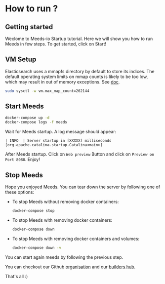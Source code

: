 # How to run ?

## Getting started

Weclome to Meeds-io Startup tutorial. Here we will show you how to run Meeds in few steps. To get started, click on Start!

## VM Setup
Elasticsearch uses a mmapfs directory by default to store its indices. The default operating system limits on mmap counts is likely to be too low, which may result in out of memory exceptions. See [doc](https://www.elastic.co/guide/en/elasticsearch/reference/current/vm-max-map-count.html).
```bash
sudo sysctl -w vm.max_map_count=262144
```
## Start Meeds
```bash
docker-compose up -d
docker-compose logs -f meeds
```

Wait for Meeds startup. A log message should appear:
```
| INFO  | Server startup in [XXXXX] milliseconds [org.apache.catalina.startup.Catalina<main>]
```
After Meeds startup. Click on `Web preview`  Button and click on `Preview on Port 8080`. Enjoy!

## Stop Meeds
Hope you enjoyed Meeds. You can tear down the server by following one of these options:
 - To stop Meeds without removing docker containers:
    ```bash
    docker-compose stop
    ```
 - To stop Meeds with removing docker containers:
    ```bash
    docker-compose down
    ```
 - To stop Meeds with removing docker containers and volumes:
    ```bash
    docker-compose down -v
    ```
You can start again meeds by following the previous step.

You can checkout our Github [organisation](https://github.com/Meeds-io) and our [builders hub](https://builders.meeds.io).

That's all :)